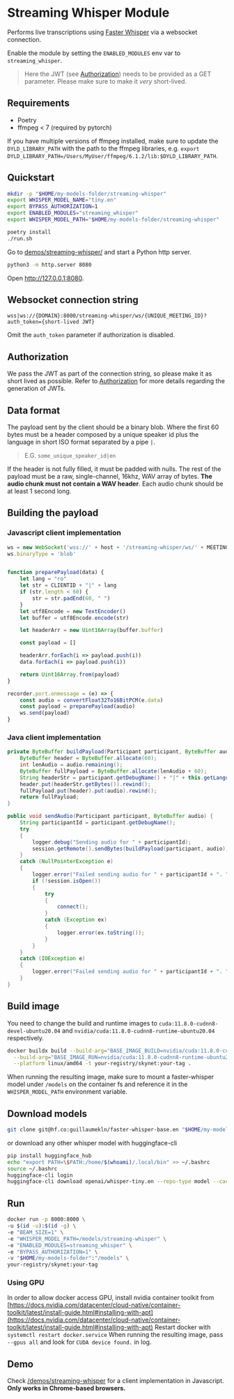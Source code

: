 # Streaming Whisper Module

Performs live transcriptions using [Faster Whisper](https://github.com/SYSTRAN/faster-whisper) via a websocket connection.

Enable the module by setting the `ENABLED_MODULES` env var to `streaming_whisper`.

> Here the JWT (see [Authorization](auth.md)) needs to be provided as a GET parameter. Please make sure to make it 
> _very_ short-lived.

## Requirements

- Poetry
- ffmpeg < 7 (required by pytorch)

If you have multiple versions of ffmpeg installed, make sure to update the `DYLD_LIBRARY_PATH` with the path to the 
ffmpeg libraries, e.g. `export DYLD_LIBRARY_PATH=/Users/MyUser/ffmpeg/6.1.2/lib:$DYLD_LIBRARY_PATH`.

## Quickstart

```bash
mkdir -p "$HOME/my-models-folder/streaming-whisper"
export WHISPER_MODEL_NAME="tiny.en"
export BYPASS_AUTHORIZATION=1
export ENABLED_MODULES="streaming_whisper"
export WHISPER_MODEL_PATH="$HOME/my-models-folder/streaming-whisper"

poetry install
./run.sh
```

Go to [demos/streaming-whisper/](../demos/streaming-whisper/) and start a Python http server.

```bash
python3 -m http.server 8080
```

Open http://127.0.0.1:8080.

## Websocket connection string

```
wss|ws://{DOMAIN}:8000/streaming-whisper/ws/{UNIQUE_MEETING_ID}?auth_token={short-lived JWT}
```

Omit the `auth_token` parameter if authorization is disabled.

## Authorization

We pass the JWT as part of the connection string, so please make it as short lived as possible. Refer to 
[Authorization](auth.md) for more details regarding the generation of JWTs.

## Data format

The payload sent by the client should be a binary blob. Where the first 60 bytes must be a header composed by a unique 
speaker id plus the language in short ISO format separated by a pipe `|`.

> E.G. `some_unique_speaker_id|en`

If the header is not fully filled, it must be padded with nulls. The rest of the payload must be a raw, single-channel, 
16khz, WAV array of bytes. **The audio chunk must not contain a WAV header**. Each audio chunk should be at least 1 
second long.

## Building the payload

### Javascript client implementation

```js
ws = new WebSocket('wss://' + host + '/streaming-whisper/ws/' + MEETINGID + '?auth_token=' + jwt.value)
ws.binaryType = 'blob'


function preparePayload(data) {
    let lang = "ro"
    let str = CLIENTID + "|" + lang
    if (str.length < 60) {
        str = str.padEnd(60, " ")
    }
    let utf8Encode = new TextEncoder()
    let buffer = utf8Encode.encode(str)

    let headerArr = new Uint16Array(buffer.buffer)

    const payload = []

    headerArr.forEach(i => payload.push(i))
    data.forEach(i => payload.push(i))

    return Uint16Array.from(payload)
}

recorder.port.onmessage = (e) => {
    const audio = convertFloat32To16BitPCM(e.data)
    const payload = preparePayload(audio)
    ws.send(payload)
}
```

### Java client implementation

```java
private ByteBuffer buildPayload(Participant participant, ByteBuffer audio) {
    ByteBuffer header = ByteBuffer.allocate(60);
    int lenAudio = audio.remaining();
    ByteBuffer fullPayload = ByteBuffer.allocate(lenAudio + 60);
    String headerStr = participant.getDebugName() + "|" + this.getLanguage(participant);
    header.put(headerStr.getBytes()).rewind();
    fullPayload.put(header).put(audio).rewind();
    return fullPayload;
}

public void sendAudio(Participant participant, ByteBuffer audio) {
    String participantId = participant.getDebugName();
    try
    {
        logger.debug("Sending audio for " + participantId);
        session.getRemote().sendBytes(buildPayload(participant, audio));
    }
    catch (NullPointerException e)
    {
        logger.error("Failed sending audio for " + participantId + ". " + e);
        if (!session.isOpen())
        {
            try
            {
                connect();
            }
            catch (Exception ex)
            {
                logger.error(ex.toString());
            }
        }
    }
    catch (IOException e)
    {
        logger.error("Failed sending audio for " + participantId + ". " + e);
    }
}
```

## Build image

You need to change the build and runtime images to `cuda:11.8.0-cudnn8-devel-ubuntu20.04` and 
`nvidia/cuda:11.8.0-cudnn8-runtime-ubuntu20.04` respectively.

```bash
docker buildx build --build-arg="BASE_IMAGE_BUILD=nvidia/cuda:11.8.0-cudnn8-devel-ubuntu20.04" \
  --build-arg="BASE_IMAGE_RUN=nvidia/cuda:11.8.0-cudnn8-runtime-ubuntu20.04" --push --progress plain \
  --platform linux/amd64 -t your-registry/skynet:your-tag .
```

When running the resulting image, make sure to mount a faster-whisper model under `/models` on the container fs and 
reference it in the `WHISPER_MODEL_PATH` environment variable.

## Download models

```bash
git clone git@hf.co:guillaumekln/faster-whisper-base.en "$HOME/my-models-folder/streaming-whisper"
```

or download any other whisper model with huggingface-cli

```bash
pip install huggingface_hub
echo "export PATH=\$PATH:/home/$(whoami)/.local/bin" >> ~/.bashrc
source ~/.bashrc
huggingface-cli login
huggingface-cli download openai/whisper-tiny.en --repo-type model --cache-dir $HOME/my-models-folder/streaming-whisper
```

## Run

```bash
docker run -p 8000:8000 \
-u $(id -u):$(id -g) \
-e "BEAM_SIZE=1" \
-e "WHISPER_MODEL_PATH=/models/streaming-whisper" \
-e "ENABLED_MODULES=streaming_whisper" \
-e "BYPASS_AUTHORIZATION=1" \
-v "$HOME/my-models-folder":"/models" \
your-registry/skynet:your-tag
```

### Using GPU

In order to allow docker access GPU, install nvidia container toolkit from 
[https://docs.nvidia.com/datacenter/cloud-native/container-toolkit/latest/install-guide.html#installing-with-apt](https://docs.nvidia.com/datacenter/cloud-native/container-toolkit/latest/install-guide.html#installing-with-apt)
Restart docker with `systemctl restart docker.service`
When running the resulting image, pass `--gpus all` and look for `CUDA device found.` in log.

## Demo

Check [/demos/streaming-whisper](../demos/streaming-whisper/) for a client implementation in Javascript. **Only works in Chrome-based browsers.**
